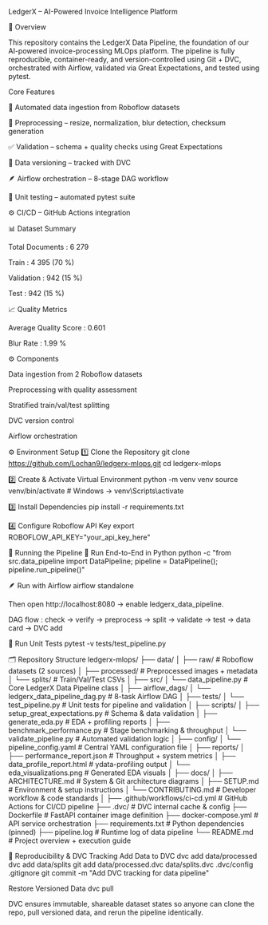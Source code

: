 LedgerX – AI-Powered Invoice Intelligence Platform

📘 Overview

This repository contains the LedgerX Data Pipeline, the foundation of our AI-powered invoice-processing MLOps platform.
The pipeline is fully reproducible, container-ready, and version-controlled using Git + DVC, orchestrated with Airflow, validated via Great Expectations, and tested using pytest.

Core Features

🔄 Automated data ingestion from Roboflow datasets

🧩 Preprocessing – resize, normalization, blur detection, checksum generation

✅ Validation – schema + quality checks using Great Expectations

🧱 Data versioning – tracked with DVC

🪶 Airflow orchestration – 8-stage DAG workflow

🧪 Unit testing – automated pytest suite

⚙️ CI/CD – GitHub Actions integration

📊 Dataset Summary

Total Documents : 6 279

Train : 4 395 (70 %)

Validation : 942 (15 %)

Test : 942 (15 %)

📈 Quality Metrics

Average Quality Score : 0.601

Blur Rate : 1.99 %

⚙️ Components

Data ingestion from 2 Roboflow datasets

Preprocessing with quality assessment

Stratified train/val/test splitting

DVC version control

Airflow orchestration

⚙️ Environment Setup
1️⃣ Clone the Repository
git clone https://github.com/Lochan9/ledgerx-mlops.git
cd ledgerx-mlops

2️⃣ Create & Activate Virtual Environment
python -m venv venv
source venv/bin/activate        # Windows → venv\Scripts\activate

3️⃣ Install Dependencies
pip install -r requirements.txt

4️⃣ Configure Roboflow API Key
export ROBOFLOW_API_KEY="your_api_key_here"

🚀 Running the Pipeline
🧠 Run End-to-End in Python
python -c "from src.data_pipeline import DataPipeline; pipeline = DataPipeline(); pipeline.run_pipeline()"

🪶 Run with Airflow
airflow standalone


Then open http://localhost:8080
 → enable ledgerx_data_pipeline.

DAG flow : check → verify → preprocess → split → validate → test → data card → DVC add

🧪 Run Unit Tests
pytest -v tests/test_pipeline.py

🗂️ Repository Structure
ledgerx-mlops/
├── data/
│   ├── raw/                     # Roboflow datasets (2 sources)
│   ├── processed/               # Preprocessed images + metadata
│   └── splits/                  # Train/Val/Test CSVs
│
├── src/
│   └── data_pipeline.py         # Core LedgerX Data Pipeline class
│
├── airflow_dags/
│   └── ledgerx_data_pipeline_dag.py   # 8-task Airflow DAG
│
├── tests/
│   └── test_pipeline.py         # Unit tests for pipeline and validation
│
├── scripts/
│   ├── setup_great_expectations.py    # Schema & data validation
│   ├── generate_eda.py                # EDA + profiling reports
│   ├── benchmark_performance.py       # Stage benchmarking & throughput
│   └── validate_pipeline.py           # Automated validation logic
│
├── config/
│   └── pipeline_config.yaml      # Central YAML configuration file
│
├── reports/
│   ├── performance_report.json   # Throughput + system metrics
│   ├── data_profile_report.html  # ydata-profiling output
│   └── eda_visualizations.png    # Generated EDA visuals
│
├── docs/
│   ├── ARCHITECTURE.md           # System & Git architecture diagrams
│   ├── SETUP.md                  # Environment & setup instructions
│   └── CONTRIBUTING.md           # Developer workflow & code standards
│
├── .github/workflows/ci-cd.yml   # GitHub Actions for CI/CD pipeline
├── .dvc/                         # DVC internal cache & config
├── Dockerfile                    # FastAPI container image definition
├── docker-compose.yml            # API service orchestration
├── requirements.txt              # Python dependencies (pinned)
├── pipeline.log                  # Runtime log of data pipeline
└── README.md                     # Project overview + execution guide

🔁 Reproducibility & DVC Tracking
Add Data to DVC
dvc add data/processed
dvc add data/splits
git add data/processed.dvc data/splits.dvc .dvc/config .gitignore
git commit -m "Add DVC tracking for data pipeline"

Restore Versioned Data
dvc pull


DVC ensures immutable, shareable dataset states so anyone can clone the repo, pull versioned data, and rerun the pipeline identically.
